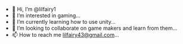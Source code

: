 - 👋 Hi, I’m @lilfairy1
- 👀 I’m interested in gaming...
- 🌱 I’m currently learning how to use unity...
- 💞️ I’m looking to collaborate on game makers and learn from them...
- 📫 How to reach me lilfairy43@gmail.com...

<!---
lilfairy1/lilfairy1 is a ✨ special ✨ repository because its `README.md` (this file) appears on your GitHub profile.
You can click the Preview link to take a look at your changes.
--->

